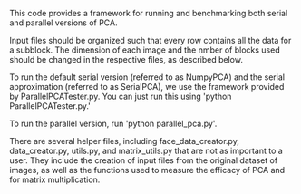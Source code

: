 This code provides a framework for running and benchmarking both serial and
parallel versions of PCA.

Input files should be organized such that every row contains all the data for
a subblock. The dimension of each image and the nmber of blocks used should
be changed in the respective files, as described below.

To run the default serial version (referred to as NumpyPCA)
and the serial approximation (referred to as SerialPCA), we use the
framework provided by ParallelPCATester.py. You can just run this using
'python ParallelPCATester.py.'

To run the parallel version, run 'python parallel_pca.py'.


There are several helper files, including face_data_creator.py,
data_creator.py, utils.py, and matrix_utils.py that are not as important to a
user. They include the creation of input files from the original dataset of
images, as well as the functions used to measure the efficacy of PCA and
for matrix multiplication.
